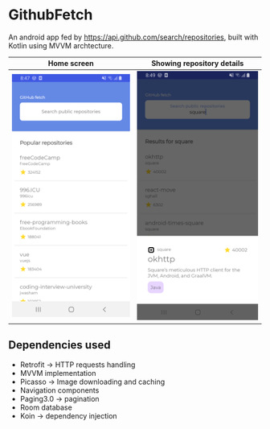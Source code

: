 # GithubFetch

An android app fed by https://api.github.com/search/repositories, built with Kotlin using MVVM archtecture.

| Home screen         |  Showing repository details   |
| ------------------- | ----------------------------- |
|  <img src="screenshots/home.png" width="300"> |  <img src="screenshots/search_detail.png" width="300">          |

Dependencies used
--------

- Retrofit -> HTTP requests handling
- MVVM implementation
- Picasso -> Image downloading and caching
- Navigation components
- Paging3.0 -> pagination
- Room database
- Koin -> dependency injection
